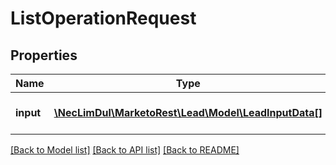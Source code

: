 # ListOperationRequest

## Properties

Name | Type | Description | Notes
------------ | ------------- | ------------- | -------------
**input** | [**\NecLimDul\MarketoRest\Lead\Model\LeadInputData[]**](LeadInputData.md) | List of leads for input |

[[Back to Model list]](../../README.md#models) [[Back to API list]](../../README.md#endpoints) [[Back to README]](../../README.md)
